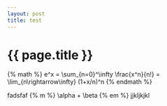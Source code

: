 ```yaml
---
layout: post
title: test
---
```


{{ page.title }}
===============

{% math %} e^x = \sum\_{n=0}^\infty \frac{x^n}{n!} = \lim\_{n\rightarrow\infty} (1+x/n)^n {% endmath %}



fadsfaf {% m %} \alpha + \beta {% em %} jjkljkjkl
